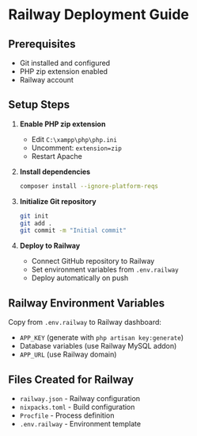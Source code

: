 # Railway Deployment Guide

## Prerequisites
- Git installed and configured
- PHP zip extension enabled
- Railway account

## Setup Steps

1. **Enable PHP zip extension**
   - Edit `C:\xampp\php\php.ini`
   - Uncomment: `extension=zip`
   - Restart Apache

2. **Install dependencies**
   ```bash
   composer install --ignore-platform-reqs
   ```

3. **Initialize Git repository**
   ```bash
   git init
   git add .
   git commit -m "Initial commit"
   ```

4. **Deploy to Railway**
   - Connect GitHub repository to Railway
   - Set environment variables from `.env.railway`
   - Deploy automatically on push

## Railway Environment Variables
Copy from `.env.railway` to Railway dashboard:
- `APP_KEY` (generate with `php artisan key:generate`)
- Database variables (use Railway MySQL addon)
- `APP_URL` (use Railway domain)

## Files Created for Railway
- `railway.json` - Railway configuration
- `nixpacks.toml` - Build configuration  
- `Procfile` - Process definition
- `.env.railway` - Environment template